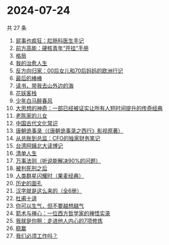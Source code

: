 # 2024-07-24

共 27 条

<!-- BEGIN WEREAD -->
<!-- 最后更新时间 2024-07-24 15:01:25 +0800 -->
1. [屁事也疯狂：肛肠科医生手记](https://weread.qq.com/web/bookDetail/cf232020813ab9051g017394)
1. [前方高能：硬核青年“开挂”手册](https://weread.qq.com/web/bookDetail/6ec323a0813ab9080g0178b8)
1. [格局](https://weread.qq.com/web/bookDetail/a5e32c60813ab9054g015c2d)
1. [我的治愈人生](https://weread.qq.com/web/bookDetail/e6d32ee0813ab901dg0198a3)
1. [反方向归家：00后女儿和70后妈妈的欧洲行记](https://weread.qq.com/web/bookDetail/a6032f80813ab8d3ag019048)
1. [最后的棒棒](https://weread.qq.com/web/bookDetail/c08329307157aca7c0832c5)
1. [读书，带我去山外边的海](https://weread.qq.com/web/bookDetail/32d326807191e91e32d61de)
1. [花妖客栈](https://weread.qq.com/web/bookDetail/7f132350813ab9035g018e37)
1. [少年白马醉春风](https://weread.qq.com/web/bookDetail/f4432320813ab673eg016c9d)
1. [大思想的神奇：一部已经被证实让所有人短时间提升的传奇经典](https://weread.qq.com/web/bookDetail/455323d072079a0f455a20c)
1. [老陈家的儿女](https://weread.qq.com/web/bookDetail/be632760813ab8f58g0100f1)
1. [中国古代文化常识](https://weread.qq.com/web/bookDetail/36832c507164851a368ca1b)
1. [唐朝诡事录（《唐朝诡事录之西行》影视原著）](https://weread.qq.com/web/bookDetail/520326e071f0221d5201ccb)
1. [从总账到总监：CFO的独家财务笔记](https://weread.qq.com/web/bookDetail/12032a60813ab900ag01456e)
1. [台湾阿姨北大读博记](https://weread.qq.com/web/bookDetail/42b32b40813ab8fbcg01551c)
1. [清单人生](https://weread.qq.com/web/bookDetail/1d9323205e380b1d929270a)
1. [万事法则（听说能解决90%的问题）](https://weread.qq.com/web/bookDetail/aee324f0813ab8eeag017889)
1. [被判死刑之后](https://weread.qq.com/web/bookDetail/e88324f0813ab8d1dg013d49)
1. [人类群星闪耀时（果麦经典）](https://weread.qq.com/web/bookDetail/8e0321c0718a6c928e0ab0e)
1. [历史的面孔](https://weread.qq.com/web/bookDetail/35432380725a7276354c1c3)
1. [汉字就是这么来的（全6册）](https://weread.qq.com/web/bookDetail/731326f0720cfb62731aa7c)
1. [杜甫十讲](https://weread.qq.com/web/bookDetail/fa2326c0813ab727ag01329a)
1. [你可以生气，但不要越想越气](https://weread.qq.com/web/bookDetail/e92325c0728dd5b6e92bb8e)
1. [箭术与禅心：一位西方哲学家的禅悟实录](https://weread.qq.com/web/bookDetail/aa232350813ab9011g016d99)
1. [我就是你啊：走进他人内心的7项修炼](https://weread.qq.com/web/bookDetail/6e032890813ab6b7ag0171a5)
1. [稳赢](https://weread.qq.com/web/bookDetail/99232880813ab8ff5g0142d2)
1. [我们必须工作吗？](https://weread.qq.com/web/bookDetail/e3932d20813ab8ed8g018149)
<!-- END WEREAD -->